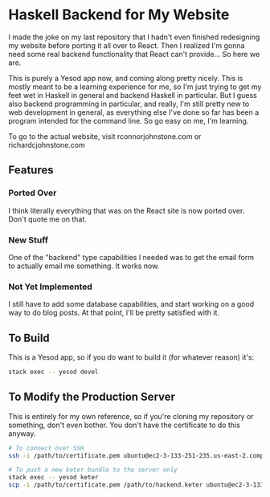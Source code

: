 # Haskell Backend for My Website

I made the joke on my last repository that I hadn't even finished redesigning my website before porting it all over to React. Then I realized I'm gonna need some real backend functionality that React can't provide... So here we are.

This is purely a Yesod app now, and coming along pretty nicely. This is mostly meant to be a learning experience for me, so I'm just trying to get my feet wet in Haskell in general and backend Haskell in particular. But I guess also backend programming in particular, and really, I'm still pretty new to web development in general, as everything else I've done so far has been a program intended for the command line. So go easy on me, I'm learning.

To go to the actual website, visit rconnorjohnstone.com or richardcjohnstone.com

## Features

### Ported Over
I think literally everything that was on the React site is now ported over. Don't quote me on that.

### New Stuff
One of the "backend" type capabilities I needed was to get the email form to actually email me something. It works now.

### Not Yet Implemented
I still have to add some database capabilities, and start working on a good way to do blog posts. At that point, I'll be pretty satisfied with it.

## To Build
This is a Yesod app, so if you do want to build it (for whatever reason) it's:

```bash
stack exec -- yesod devel
```

## To Modify the Production Server
This is entirely for my own reference, so if you're cloning my repository or something, don't even bother. You don't have the certificate to do this anyway.

```bash
# To connect over SSH
ssh -i /path/to/certificate.pem ubuntu@ec2-3-133-251-235.us-east-2.compute.amazonaws.com

# To push a new keter bundle to the server only
stack exec -- yesod keter
scp -i /path/to/certificate.pem /path/to/hackend.keter ubuntu@ec2-3-133-251-235.us-east-2.compute.amazonaws.com:/opt/keter/incoming
```
